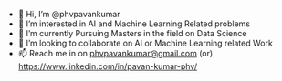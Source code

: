- 👋 Hi, I’m @phvpavankumar
- 👀 I’m interested in AI and Machine Learning Related problems
- 🌱 I’m currently Pursuing Masters in the field on Data Science
- 💞️ I’m looking to collaborate on AI or Machine Learning related Work
- 📫 Reach me in on phvpavankumar@gmail.com (or) https://www.linkedin.com/in/pavan-kumar-phv/

<!---
phvpavankumar/phvpavankumar is a ✨ special ✨ repository because its `README.md` (this file) appears on your GitHub profile.
You can click the Preview link to take a look at your changes.
--->
